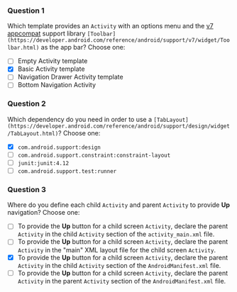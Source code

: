 ### Question 1
 Which template provides an `Activity` with an options menu and the [v7 appcompat](https://developer.android.com/topic/libraries/support-library/features#v7-appcompat) support library `[Toolbar](https://developer.android.com/reference/android/support/v7/widget/Toolbar.html)` as the app bar? Choose one:
- [ ] Empty Activity template
- [x] Basic Activity template
- [ ] Navigation Drawer Activity template
- [ ] Bottom Navigation Activity

### Question 2
Which dependency do you need in order to use a `[TabLayout](https://developer.android.com/reference/android/support/design/widget/TabLayout.html)`? Choose one:
- [x] `com.android.support:design`
- [ ] `com.android.support.constraint:constraint-layout`
- [ ] `junit:junit:4.12`
- [ ] `com.android.support.test:runner`

### Question 3
Where do you define each child `Activity` and parent `Activity` to provide **Up** navigation? Choose one:
- [ ] To provide the **Up** button for a child screen `Activity`, declare the parent `Activity` in the child `Activity` section of the `activity_main.xml` file.
- [ ] To provide the **Up** button for a child screen `Activity`, declare the parent `Activity` in the "main" XML layout file for the child screen `Activity`.
- [x] To provide the **Up** button for a child screen `Activity`, declare the parent `Activity` in the child `Activity` section of the `AndroidManifest.xml` file.
- [ ] To provide the **Up** button for a child screen `Activity`, declare the parent `Activity` in the parent `Activity` section of the `AndroidManifest.xml` file.
